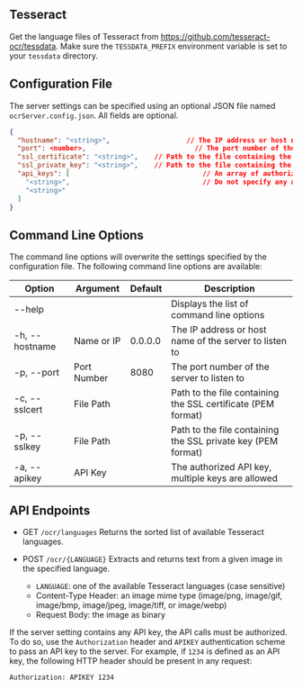 Tesseract
---------
Get the language files of Tesseract from https://github.com/tesseract-ocr/tessdata.
Make sure the `TESSDATA_PREFIX` environment variable is set to your `tessdata` directory.

Configuration File
------------------
The server settings can be specified using an optional JSON file named `ocrServer.config.json`.
All fields are optional.

```json
{
  "hostname": "<string>",					// The IP address or host name of the server to listen to
  "port": <number>,							  // The port number of the server to listen to
  "ssl_certificate": "<string>",	// Path to the file containing the SSL certificate (PEM format)
  "ssl_private_key": "<string>",	// Path to the file containing the SSL private key (PEM format)
  "api_keys": [								    // An array of authorized API keys
    "<string>",								    // Do not specify any API key to allow anonymous calls
    "<string>"
  ]
}
```

Command Line Options
--------------------
The command line options will overwrite the settings specified by the configuration file.
The following command line options are available:

Option         | Argument    | Default | Description                                           
---------------|-------------|---------|--------------------------------------------------------------
    --help	   |             |         | Displays the list of command line options
-h, --hostname | Name or IP  | 0.0.0.0 | The IP address or host name of the server to listen to
-p, --port     | Port Number | 8080    | The port number of the server to listen to
-c, --sslcert  | File Path   |         | Path to the file containing the SSL certificate (PEM format)
-p, --sslkey   | File Path   |         | Path to the file containing the SSL private key (PEM format)
-a, --apikey   | API Key     |         | The authorized API key, multiple keys are allowed


API Endpoints
-------------

* GET `/ocr/languages`
  Returns the sorted list of available Tesseract languages.

* POST `/ocr/{LANGUAGE}`
  Extracts and returns text from a given image in the specified language.
  
  - `LANGUAGE`: one of the available Tesseract languages (case sensitive)
  - Content-Type Header: an image mime type (image/png, image/gif, image/bmp, image/jpeg, image/tiff, or image/webp)
  - Request Body: the image as binary


If the server setting contains any API key, the API calls must be authorized. To do so, use the `Authorization` header 
and `APIKEY` authentication scheme to pass an API key to the server. For example, if `1234` is defined as an API key, 
the following HTTP header should be present in any request:
```
Authorization: APIKEY 1234
```